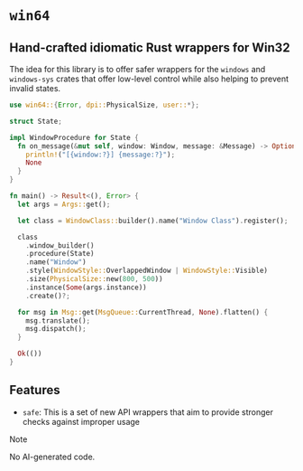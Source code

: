 # `win64`

## Hand-crafted idiomatic Rust wrappers for Win32

The idea for this library is to offer safer wrappers for the `windows` and `windows-sys` crates that offer low-level control while also helping to prevent invalid states.

```rs
use win64::{Error, dpi::PhysicalSize, user::*};

struct State;

impl WindowProcedure for State {
  fn on_message(&mut self, window: Window, message: &Message) -> Option<LResult> {
    println!("[{window:?}] {message:?}");
    None
  }
}

fn main() -> Result<(), Error> {
  let args = Args::get();

  let class = WindowClass::builder().name("Window Class").register();

  class
    .window_builder()
    .procedure(State)
    .name("Window")
    .style(WindowStyle::OverlappedWindow | WindowStyle::Visible)
    .size(PhysicalSize::new(800, 500))
    .instance(Some(args.instance))
    .create()?;

  for msg in Msg::get(MsgQueue::CurrentThread, None).flatten() {
    msg.translate();
    msg.dispatch();
  }

  Ok(())
}
```

## Features

* `safe`: This is a set of new API wrappers that aim to provide stronger checks against improper usage

> [!NOTE]
> No AI-generated code.

